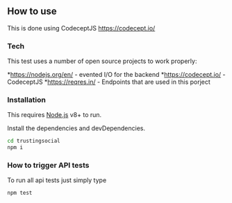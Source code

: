 ## How to use
This is done using CodeceptJS <https://codecept.io/>

### Tech
This test uses a number of open source projects to work properly:

*<https://nodejs.org/en/> - evented I/O for the backend
*<https://codecept.io/> - CodeceptJS
*<https://reqres.in/> - Endpoints that are used in this porject

### Installation
This requires [Node.js](https://nodejs.org/) v8+ to run.

Install the dependencies and devDependencies.

```sh
cd trustingsocial
npm i
```

### How to trigger API tests
To run all api tests just simply type

```sh
npm test
```